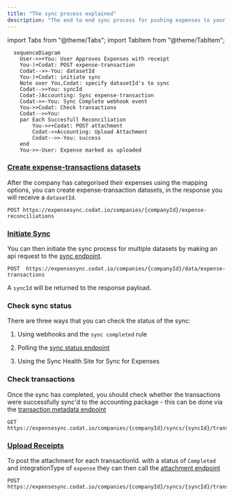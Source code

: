 ```yaml
---
title: "The sync process explained"
description: "The end to end sync process for pushing expenses to your customers accounting software"
---
```


import Tabs from "@theme/Tabs";
import TabItem from "@theme/TabItem";

``` mermaid
  sequenceDiagram
    User->>+You: User Approves Expenses with receipt
    You-)+Codat: POST expense-transaction
    Codat-->>-You: datasetId
    You-)+Codat: initiate sync
    Note over You,Codat: specify datasetId's to sync
    Codat-->>You: syncId
    Codat-)Accounting: Sync expense-transaction
    Codat->>-You: Sync Complete webhook event
    You->>Codat: Check transactions
    Codat-->>You: 
    par Each Succesfull Reconciliation
        You->>+Codat: POST attachment
        Codat->>Accounting: Upload Attachment
        Codat-->>-You: success
    end
    You->>-User: Expense marked as uploaded
```

### [Create expense-transactions datasets](expense-transactions)

After the company has categorised their expenses using the mapping options, you can create expense-transaction datasets, in the response you will receive a `datasetId`.

```http title="Create expense dataset"
POST https://expensesync.codat.io/companies/{companyId}/expense-reconciliations
```

### [Initiate Sync](syncing-expenses)

You can then initiate the sync process for multiple datasets by making an api request to the [sync endpoint](/sync-for-expenses-api#/operations/intiate-sync).

```http title="Initiate a sync of expense datasets"
POST  https://expensesync.codat.io/companies/{companyId}/data/expense-transactions
```
A `syncId` will be returned to the response payload.

### Check sync status

There are three ways that you can check the status of the sync:

1.  Using webhooks and the `sync completed` rule

2.  Polling the [sync status endpoint](sync-for-expenses-api#/operations/get-sync-by-id)

3.  Using the Sync Health Site for Sync for Expenses

### Check transactions

Once the sync has completed, you should check whether the transactions were successfully sync'd to the accounting package - this can be done via the [transaction metadata endpoint](/sync-for-expenses-api#/operations/get-sync-transactions)

```http title="Transaction status"
GET https://expensesync.codat.io/companies/{companyId}/syncs/{syncId}/transactions
```

### [Upload Receipts](uploading-receipts)

To post the attachment for each transactionId. with a status of `Completed` and integrationType of `expense` they can then call the [attachment endpoint](/sync-for-expenses-api#/operations/upload-attachment)

```http title="Upload receipt"
POST https://expensesync.codat.io/companies/{companyId}/syncs/{syncId}/transactions/{transactionId}/attachments
```
